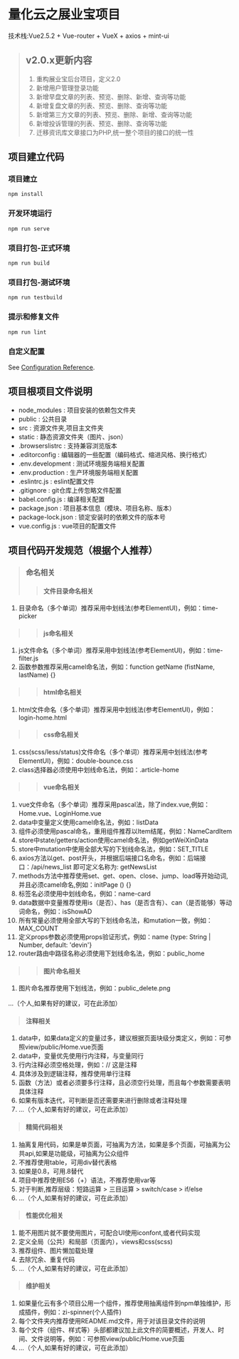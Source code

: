 <!--
 * @Project: 展业宝CMS
 * @Author: Zi_Jun
 * @Email: zijun2030@gmail.com
 * @Date: 2019-05-22 18:05:07
 * @LastEditTime: 2019-06-20 20:22:05
 * @LastEditors: Do not edit
 * @Note: Do not edit
 -->

# 量化云之展业宝项目

技术栈:Vue2.5.2 + Vue-router + VueX + axios + mint-ui

> ## v2.0.x更新内容
>
> 1. 重构展业宝后台项目，定义2.0
> 2. 新增用户管理登录功能
> 3. 新增早盘文章的列表、预览、删除、新增、查询等功能
> 4. 新增复盘文章的列表、预览、删除、查询等功能
> 5. 新增第三方文章的列表、预览、删除、新增、查询等功能
> 6. 新增投诉管理的列表、预览、删除、查询等功能
> 7. 迁移资讯库文章接口为PHP,统一整个项目的接口的统一性

## 项目建立代码

### 项目建立

```CMD
npm install
```

### 开发环境运行

```CMD
npm run serve
```

### 项目打包-正式环境

```CMD
npm run build
```

### 项目打包-测试环境

```CMD
npm run testbuild
```

### 提示和修复文件

```CMD
npm run lint
```

### 自定义配置

See [Configuration Reference](https://cli.vuejs.org/config/).

## 项目根项目文件说明

+ node_modules : 项目安装的依赖包文件夹
+ public : 公共目录
+ src : 资源文件夹,项目主文件夹
+ static : 静态资源文件夹（图片、json）
+ .browserslistrc : 支持兼容浏览版本
+ .editorconfig : 编辑器的一些配置（编码格式、缩进风格、换行格式）
+ .env.development : 测试环境服务端相关配置
+ .env.production : 生产环境服务端相关配置
+ .eslintrc.js : eslint配置文件
+ .gitignore : git仓库上传忽略文件配置
+ babel.config.js : 编译相关配置
+ package.json : 项目基本信息（模块、项目名称、版本）
+ package-lock.json : 锁定安装时的依赖文件的版本号
+ vue.config.js : vue项目的配置文件

## 项目代码开发规范（根据个人推荐）

> ### 命名相关
>
>> #### 文件目录命名相关

1. 目录命名（多个单词）推荐采用中划线法(参考ElementUI)，例如：time-picker

>> #### js命名相关
>
1. js文件命名（多个单词）推荐采用中划线法(参考ElementUI)，例如：time-filter.js
2. 函数参数推荐采用camel命名法，例如：function getName (fistName, lastName) {}

>> #### html命名相关
>
1. html文件命名（多个单词）推荐采用中划线法(参考ElementUI)，例如：login-home.html

>> #### css命名相关
>
1. css(scss/less/status)文件命名（多个单词）推荐采用中划线法(参考ElementUI)，例如：double-bounce.css
2. class选择器必须使用中划线命名法，例如：.article-home

>> #### vue命名相关
>
1. vue文件命名（多个单词）推荐采用pascal法，除了index.vue,例如：Home.vue、LoginHome.vue
2. data中变量定义使用camel命名法，例如：listData
3. 组件必须使用pascal命名，重用组件推荐以Item结尾，例如：NameCardItem
4. store中state/getters/action使用camel命名法，例如getWeiXinData
5. store中mutation中使用全部大写的下划线命名法，例如：SET_TITLE
6. axios方法以get、post开头，并根据后端接口名命名，例如：后端接口：/api/news_list 即可定义名称为: getNewsList
7. methods方法中推荐使用set、get、open、close、jump、load等开始动词,并且必须camel命名,例如：initPage () {}
8. 标签名必须使用中划线命名，例如：name-card
9. data数据中变量推荐使用is（是否）、has（是否含有）、can（是否能够）等动词命名，例如：isShowAD
10. 所有常量必须使用全部大写的下划线命名法，和mutation一致，例如：MAX_COUNT
11. 定义props参数必须使用props验证形式，例如：name {type: String | Number, default: 'devin'}
12. router路由中路径名称必须使用下划线命名法，例如：public_home

>> #### 图片命名相关
>
1. 图片命名推荐使用下划线法，例如：public_delete.png

...（个人,如果有好的建议，可在此添加）

> #### 注释相关
>
1. data中，如果data定义的变量过多，建议根据页面块级分类定义，例如：可参照view/public/Home.vue页面
2. data中，变量优先使用行内注释，与变量同行
3. 行内注释必须空格处理，例如：// 这是注释
4. 具体涉及到逻辑注释，推荐使用单行注释
5. 函数（方法）或者必须要多行注释，且必须空行处理，而且每个参数需要表明具体注释
6. 如果有版本迭代，可判断是否还需要来进行删除或者注释处理
7. ...（个人,如果有好的建议，可在此添加）

> #### 精简代码相关
>
1. 抽离复用代码，如果是单页面，可抽离为方法，如果是多个页面，可抽离为公共api,如果是功能级，可抽离为公众组件
2. 不推荐使用table，可用div替代表格
3. 如果是0.8，可用.8替代
4. 项目中推荐使用ES6（+）语法，不推荐使用var等
5. 对于判断,推荐层级：短路运算 > 三目运算 > switch/case > if/else
6. ...（个人,如果有好的建议，可在此添加）

> #### 性能优化相关
>
1. 能不用图片就不要使用图片，可配合UI使用iconfont,或者代码实现
2. 定义全局（公共）和局部（页面内），views和css(scss)
3. 推荐组件、图片懒加载处理
4. 去除冗余、重复代码
5. ...（个人,如果有好的建议，可在此添加）

> #### 维护相关
>
1. 如果量化云有多个项目公用一个组件，推荐使用抽离组件到npm单独维护，形成插件，例如：zi-spinner(个人插件)
2. 每个文件夹内推荐使用README.md文件，用于对该目录文件的说明
3. 每个文件（组件、样式等）头部都建议加上此文件的简要概述，开发人、时间、文件说明等，例如：可参照view/public/Home.vue页面
4. ...（个人,如果有好的建议，可在此添加）
